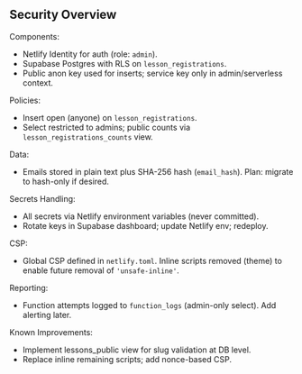 ## Security Overview

Components:
- Netlify Identity for auth (role: `admin`).
- Supabase Postgres with RLS on `lesson_registrations`.
- Public anon key used for inserts; service key only in admin/serverless context.

Policies:
- Insert open (anyone) on `lesson_registrations`.
- Select restricted to admins; public counts via `lesson_registrations_counts` view.

Data:
- Emails stored in plain text plus SHA-256 hash (`email_hash`). Plan: migrate to hash-only if desired.

Secrets Handling:
- All secrets via Netlify environment variables (never committed).
- Rotate keys in Supabase dashboard; update Netlify env; redeploy.

CSP:
- Global CSP defined in `netlify.toml`. Inline scripts removed (theme) to enable future removal of `'unsafe-inline'`.

Reporting:
- Function attempts logged to `function_logs` (admin-only select). Add alerting later.

Known Improvements:
- Implement lessons_public view for slug validation at DB level.
- Replace inline remaining scripts; add nonce-based CSP.
